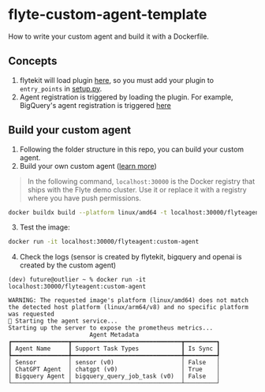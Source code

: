 # flyte-custom-agent-template
How to write your custom agent and build it with a Dockerfile.

## Concepts
1. flytekit will load plugin [here](https://github.com/flyteorg/flytekit/blob/ff2d0da686c82266db4dbf764a009896cf062349/flytekit/__init__.py#L322-L323), 
so you must add your plugin to `entry_points` in [setup.py](https://github.com/Future-Outlier/flyte-custom-agent-template/blob/main/flytekit-bigquery/setup.py#L39).
2. Agent registration is triggered by loading the plugin. For example,
BigQuery's agent registration is triggered [here](https://github.com/Future-Outlier/flyte-custom-agent/blob/main/flytekit-bigquery/flytekitplugins/bigquery/agent.py#L97)

## Build your custom agent
1. Following the folder structure in this repo, you can build your custom agent.
2. Build your own custom agent ([learn more](https://docs.flyte.org/en/latest/user_guide/flyte_agents/developing_agents.html))

> In the following command, `localhost:30000` is the Docker registry that ships with the Flyte demo cluster. Use it or replace it with a registry where you have push permissions.

```bash
docker buildx build --platform linux/amd64 -t localhost:30000/flyteagent:custom-agent -f Dockerfile .
```

3. Test the image:
```bash
docker run -it localhost:30000/flyteagent:custom-agent
```

4. Check the logs (sensor is created by flytekit, bigquery and openai is created by the custom agent)
```
(dev) future@outlier ~ % docker run -it localhost:30000/flyteagent:custom-agent
    
WARNING: The requested image's platform (linux/amd64) does not match the detected host platform (linux/arm64/v8) and no specific platform was requested
🚀 Starting the agent service...
Starting up the server to expose the prometheus metrics...
                       Agent Metadata                       
┏━━━━━━━━━━━━━━━━┳━━━━━━━━━━━━━━━━━━━━━━━━━━━━━━━┳━━━━━━━━━┓
┃ Agent Name     ┃ Support Task Types            ┃ Is Sync ┃
┡━━━━━━━━━━━━━━━━╇━━━━━━━━━━━━━━━━━━━━━━━━━━━━━━━╇━━━━━━━━━┩
│ Sensor         │ sensor (v0)                   │ False   │
│ ChatGPT Agent  │ chatgpt (v0)                  │ True    │
│ Bigquery Agent │ bigquery_query_job_task (v0)  │ False   │
└────────────────┴───────────────────────────────┴─────────┘
```
